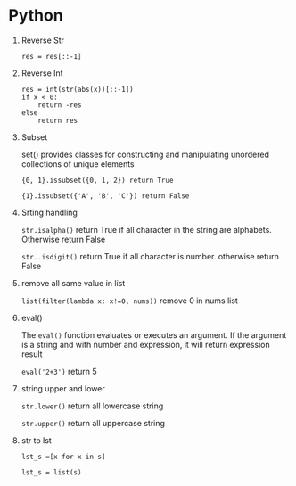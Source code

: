 # Python

1. Reverse Str
  
   `res = res[::-1]`

2. Reverse Int
   
    ```
    res = int(str(abs(x))[::-1])
    if x < 0:
        return -res
    else
        return res
    ```
3. Subset 
    
    set() provides classes for constructing and manipulating unordered collections of unique elements
    
    `{0, 1}.issubset({0, 1, 2}) return True`
    
    `{1}.issubset({'A', 'B', 'C'}) return False`

4. Srting handling

   `str.isalpha()` return True if all character in the string are alphabets. Otherwise return False
   
   `str..isdigit()` return True if all character is number. otherwise return False
   
5. remove all same value in list

   `list(filter(lambda x: x!=0, nums))` remove 0 in nums list
     
6. eval()
    
    The `eval()` function evaluates or executes an argument. If the argument is a string and with number and expression, it will return expression result
    
    `eval('2+3')` return 5

7. string upper and lower

    `str.lower()` return all lowercase string
    
    `str.upper()` return all uppercase string

8. str to lst

    `lst_s =[x for x in s]`
  
    `lst_s = list(s)`
